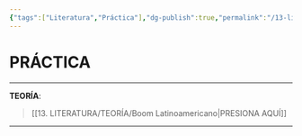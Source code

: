 ```yaml
---
{"tags":["Literatura","Práctica"],"dg-publish":true,"permalink":"/13-literatura/practica/boom-latinoamericano/","dgPassFrontmatter":true}
---
```


# PRÁCTICA
---
**TEORÍA**:
>[[13. LITERATURA/TEORÍA/Boom Latinoamericano\|PRESIONA AQUÍ]]

---
